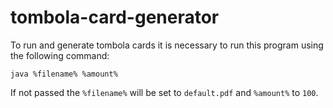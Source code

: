 # tombola-card-generator
To run and generate tombola cards it is necessary to run this program using the following command:

```
java %filename% %amount%
```

If not passed the `%filename%` will be set to `default.pdf` and `%amount%` to `100`.